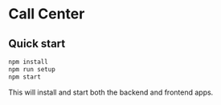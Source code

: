 # Call Center

## Quick start

```sh
npm install
npm run setup
npm start
```

This will install and start both the backend and frontend apps.
